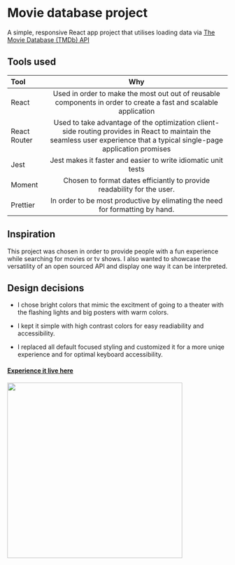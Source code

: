 # Movie database project

A simple, responsive React app project that utilises loading data via [The Movie Database (TMDb) API](https://www.themoviedb.org/)


## Tools used
| Tool           | Why          | 
| :------------- | :----------: | 
| React          | Used in order to make the most out out of reusable components in order to create a fast and scalable application| 
| React Router   | Used to take advantage of the optimization client-side routing provides in React to maintain the seamless user experience that a typical single-page application promises| 
| Jest           | Jest makes it faster and easier to write idiomatic unit tests | 
| Moment         | Chosen to format dates efficiantly to provide readability for the user. |
| Prettier       | In order to be most productive by elimating the need for formatting by hand. |


## Inspiration
This project was chosen in order to provide people with a fun experience while searching for movies or tv shows. I also wanted to showcase the versatility of an open sourced API and display one way it can be interpreted.

## Design decisions

- I chose bright colors that mimic the excitment of going to a theater with the flashing lights and big posters with warm colors.

- I kept it simple with high contrast colors for easy readiability and accessibility.

- I replaced all default focused styling and customized it for a more uniqe experience and for optimal keyboard accessibility. 


#### [Experience it live here](movie-db-f2a5vr4r1.vercel.app/)

<img height="400" width="400" src="https://user-images.githubusercontent.com/56635645/120077952-a385ca80-c0b5-11eb-9c9a-18c6253a607e.png" />
